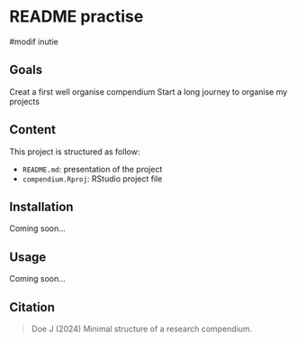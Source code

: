 # README practise 
#modif inutie 
## Goals 
  
  Creat a first well organise compendium 
  Start a long journey to organise my projects 


## Content

This project is structured as follow:

- `README.md`: presentation of the project
- `compendium.Rproj`: RStudio project file


## Installation

Coming soon...


## Usage

Coming soon...


## Citation

> Doe J (2024) Minimal structure of a research compendium.